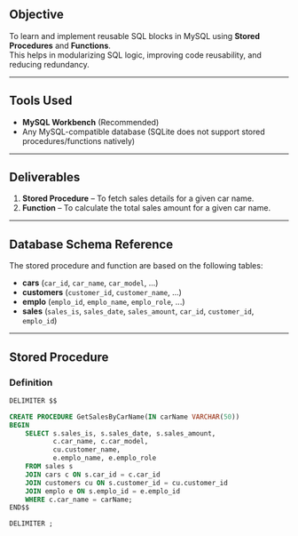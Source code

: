 ## Objective
To learn and implement reusable SQL blocks in MySQL using **Stored Procedures** and **Functions**.  
This helps in modularizing SQL logic, improving code reusability, and reducing redundancy.

---

## Tools Used
- **MySQL Workbench** (Recommended)
- Any MySQL-compatible database (SQLite does not support stored procedures/functions natively)

---

## Deliverables
1. **Stored Procedure** – To fetch sales details for a given car name.
2. **Function** – To calculate the total sales amount for a given car name.

---

## Database Schema Reference
The stored procedure and function are based on the following tables:

- **cars** (`car_id`, `car_name`, `car_model`, ...)
- **customers** (`customer_id`, `customer_name`, ...)
- **emplo** (`emplo_id`, `emplo_name`, `emplo_role`, ...)
- **sales** (`sales_is`, `sales_date`, `sales_amount`, `car_id`, `customer_id`, `emplo_id`)

---

## Stored Procedure

### Definition
```sql
DELIMITER $$

CREATE PROCEDURE GetSalesByCarName(IN carName VARCHAR(50))
BEGIN
    SELECT s.sales_is, s.sales_date, s.sales_amount, 
           c.car_name, c.car_model, 
           cu.customer_name, 
           e.emplo_name, e.emplo_role
    FROM sales s
    JOIN cars c ON s.car_id = c.car_id
    JOIN customers cu ON s.customer_id = cu.customer_id
    JOIN emplo e ON s.emplo_id = e.emplo_id
    WHERE c.car_name = carName;
END$$

DELIMITER ;
```
